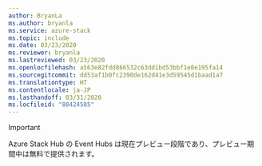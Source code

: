 ```yaml
---
author: BryanLa
ms.author: bryanla
ms.service: azure-stack
ms.topic: include
ms.date: 03/23/2020
ms.reviewer: bryanla
ms.lastreviewed: 03/23/2020
ms.openlocfilehash: a563e82fdd866532c63dd1bd53bbf1e8e195fa14
ms.sourcegitcommit: dd53af1b0fc2390de162d41e3d59545d1baad1a7
ms.translationtype: HT
ms.contentlocale: ja-JP
ms.lasthandoff: 03/31/2020
ms.locfileid: "80424585"
---
```

> [!IMPORTANT]
> Azure Stack Hub の Event Hubs は現在プレビュー段階であり、プレビュー期間中は無料で提供されます。